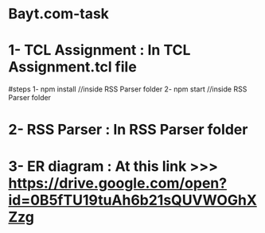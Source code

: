 # Bayt.com-task


# 1- TCL Assignment : In TCL Assignment.tcl file

#steps 
1- npm install //inside RSS Parser folder
2- npm start   //inside RSS Parser folder

# 2- RSS Parser : In RSS Parser folder



# 3- ER diagram : At this link >>> https://drive.google.com/open?id=0B5fTU19tuAh6b21sQUVWOGhXZzg
